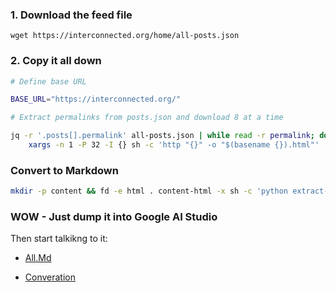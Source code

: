 ### 1. Download the feed file

```
wget https://interconnected.org/home/all-posts.json
```

### 2. Copy it all down

```bash
# Define base URL

BASE_URL="https://interconnected.org/"

# Extract permalinks from posts.json and download 8 at a time

jq -r '.posts[].permalink' all-posts.json | while read -r permalink; do echo "${BASE_URL}${permalink}"; done | \
    xargs -n 1 -P 32 -I {} sh -c 'http "{}" -o "$(basename {}).html"'
```

### Convert to Markdown

```bash
mkdir -p content && fd -e html . content-html -x sh -c 'python extract-content.py --file "{}" > "content/$(basename "{}" .html).md"'
```

### WOW - Just dump it into Google AI Studio

Then start talkikng to it:

- [All.Md](https://drive.google.com/file/d/1-2EwHZGnEHoe3ybRAMiZCeH_py2VJKOy/view?usp=sharing)

- [Converation](https://aistudio.google.com/app/prompts?state=%7B%22ids%22:%5B%221tViSUJDwE5eAReh_q3ZESnwcFlF5H6d1%22%5D,%22action%22:%22open%22,%22userId%22:%22116207807353387122003%22,%22resourceKeys%22:%7B%7D%7D&usp=sharing)
